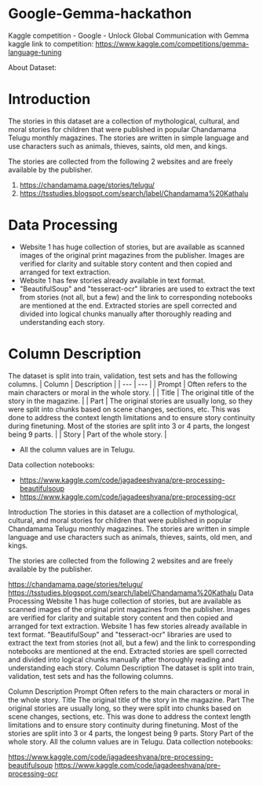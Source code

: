 # Google-Gemma-hackathon
Kaggle competition - Google - Unlock Global Communication with Gemma
kaggle link to competition: https://www.kaggle.com/competitions/gemma-language-tuning

About Dataset:

# Introduction
The stories in this dataset are a collection of mythological, cultural, and moral stories for children that were published in popular Chandamama Telugu monthly magazines. The stories are written in simple language and use characters such as animals, thieves, saints, old men, and kings.

The stories are collected from the following 2 websites and are freely available by the publisher.
1. https://chandamama.page/stories/telugu/
2. https://tsstudies.blogspot.com/search/label/Chandamama%20Kathalu

# Data Processing

- Website 1 has huge collection of stories, but are available as scanned images of the original print magazines from the publisher. Images are verified for clarity and suitable story content and then copied and arranged for text extraction.
- Website 1 has few stories already available in text format. 
- "BeautifulSoup" and "tesseract-ocr" libraries are used to extract the text from stories (not all, but a few) and the link to corresponding notebooks are mentioned at the end. Extracted stories are spell corrected and divided into logical chunks manually after thoroughly reading and understanding each story.

# Column Description

The dataset is split into train, validation, test sets and has the following columns.
| Column | Description |
| --- | --- |
| Prompt | Often refers to the main characters or moral in the whole story.  |
| Title | The original title of the story in the magazine. |
| Part | The original stories are usually long, so they were split into chunks based on scene changes, sections, etc. This was done to address the context length limitations and to ensure story continuity during finetuning. Most of the stories are split into 3 or 4 parts, the longest being 9 parts. |
| Story | Part of the whole story. |

* All the column values are in Telugu.

Data collection notebooks:
- https://www.kaggle.com/code/jagadeeshvana/pre-processing-beautifulsoup
- https://www.kaggle.com/code/jagadeeshvana/pre-processing-ocr


Introduction
The stories in this dataset are a collection of mythological, cultural, and moral stories for children that were published in popular Chandamama Telugu monthly magazines. The stories are written in simple language and use characters such as animals, thieves, saints, old men, and kings.

The stories are collected from the following 2 websites and are freely available by the publisher.

https://chandamama.page/stories/telugu/
https://tsstudies.blogspot.com/search/label/Chandamama%20Kathalu
Data Processing
Website 1 has huge collection of stories, but are available as scanned images of the original print magazines from the publisher. Images are verified for clarity and suitable story content and then copied and arranged for text extraction.
Website 1 has few stories already available in text format.
"BeautifulSoup" and "tesseract-ocr" libraries are used to extract the text from stories (not all, but a few) and the link to corresponding notebooks are mentioned at the end. Extracted stories are spell corrected and divided into logical chunks manually after thoroughly reading and understanding each story.
Column Description
The dataset is split into train, validation, test sets and has the following columns.

Column	Description
Prompt	Often refers to the main characters or moral in the whole story.
Title	The original title of the story in the magazine.
Part	The original stories are usually long, so they were split into chunks based on scene changes, sections, etc. This was done to address the context length limitations and to ensure story continuity during finetuning. Most of the stories are split into 3 or 4 parts, the longest being 9 parts.
Story	Part of the whole story.
All the column values are in Telugu.
Data collection notebooks:

https://www.kaggle.com/code/jagadeeshvana/pre-processing-beautifulsoup
https://www.kaggle.com/code/jagadeeshvana/pre-processing-ocr
